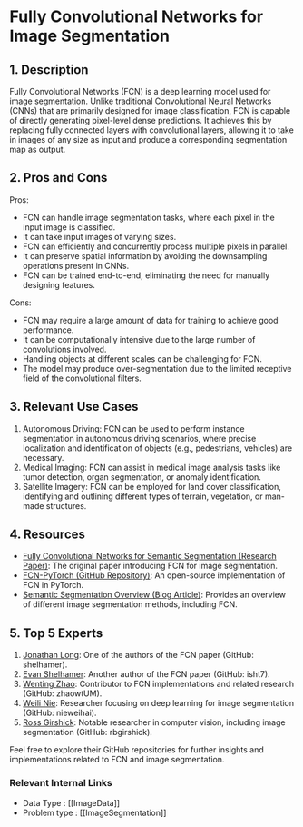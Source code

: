 # Fully Convolutional Networks for Image Segmentation

## 1. Description
Fully Convolutional Networks (FCN) is a deep learning model used for image segmentation. Unlike traditional Convolutional Neural Networks (CNNs) that are primarily designed for image classification, FCN is capable of directly generating pixel-level dense predictions. It achieves this by replacing fully connected layers with convolutional layers, allowing it to take in images of any size as input and produce a corresponding segmentation map as output.

## 2. Pros and Cons
Pros:
- FCN can handle image segmentation tasks, where each pixel in the input image is classified.
- It can take input images of varying sizes.
- FCN can efficiently and concurrently process multiple pixels in parallel.
- It can preserve spatial information by avoiding the downsampling operations present in CNNs.
- FCN can be trained end-to-end, eliminating the need for manually designing features.

Cons:
- FCN may require a large amount of data for training to achieve good performance.
- It can be computationally intensive due to the large number of convolutions involved.
- Handling objects at different scales can be challenging for FCN.
- The model may produce over-segmentation due to the limited receptive field of the convolutional filters.

## 3. Relevant Use Cases
1. Autonomous Driving: FCN can be used to perform instance segmentation in autonomous driving scenarios, where precise localization and identification of objects (e.g., pedestrians, vehicles) are necessary.
2. Medical Imaging: FCN can assist in medical image analysis tasks like tumor detection, organ segmentation, or anomaly identification.
3. Satellite Imagery: FCN can be employed for land cover classification, identifying and outlining different types of terrain, vegetation, or man-made structures.

## 4. Resources
- [Fully Convolutional Networks for Semantic Segmentation (Research Paper)](https://arxiv.org/abs/1411.4038): The original paper introducing FCN for image segmentation.
- [FCN-PyTorch (GitHub Repository)](https://github.com/wkentaro/fcn): An open-source implementation of FCN in PyTorch.
- [Semantic Segmentation Overview (Blog Article)](https://nanonets.com/blog/semantic-image-segmentation-2020/): Provides an overview of different image segmentation methods, including FCN.

## 5. Top 5 Experts
1. [Jonathan Long](https://github.com/shelhamer): One of the authors of the FCN paper (GitHub: shelhamer).
2. [Evan Shelhamer](https://github.com/isht7): Another author of the FCN paper (GitHub: isht7).
3. [Wenting Zhao](https://github.com/zhaowtUM): Contributor to FCN implementations and related research (GitHub: zhaowtUM).
4. [Weili Nie](https://github.com/nieweihai): Researcher focusing on deep learning for image segmentation (GitHub: nieweihai).
5. [Ross Girshick](https://github.com/rbgirshick): Notable researcher in computer vision, including image segmentation (GitHub: rbgirshick).

Feel free to explore their GitHub repositories for further insights and implementations related to FCN and image segmentation.


 ### Relevant Internal Links
- Data Type : [[ImageData]]
- Problem type : [[ImageSegmentation]]
